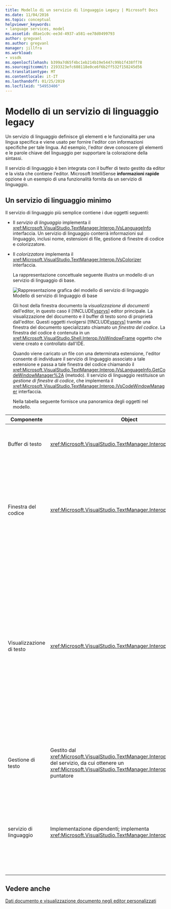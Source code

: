 ```yaml
---
title: Modello di un servizio di linguaggio Legacy | Microsoft Docs
ms.date: 11/04/2016
ms.topic: conceptual
helpviewer_keywords:
- language services, model
ms.assetid: d8ae1c0c-ee3d-4937-a581-ee78d0499793
author: gregvanl
ms.author: gregvanl
manager: jillfra
ms.workload:
- vssdk
ms.openlocfilehash: b399a7d65f4bc1eb214b19e5447c99b1f438ff78
ms.sourcegitcommit: 2193323efc608118e0ce6f6b2ff532f158245d56
ms.translationtype: MT
ms.contentlocale: it-IT
ms.lasthandoff: 01/25/2019
ms.locfileid: "54953406"
---
```

# <a name="model-of-a-legacy-language-service"></a>Modello di un servizio di linguaggio legacy
Un servizio di linguaggio definisce gli elementi e le funzionalità per una lingua specifica e viene usato per fornire l'editor con informazioni specifiche per tale lingua. Ad esempio, l'editor deve conoscere gli elementi e le parole chiave del linguaggio per supportare la colorazione della sintassi.  
  
 Il servizio di linguaggio è ben integrata con il buffer di testo gestito da editor e la vista che contiene l'editor. Microsoft IntelliSense **informazioni rapide** opzione è un esempio di una funzionalità fornita da un servizio di linguaggio.  
  
## <a name="a-minimal-language-service"></a>Un servizio di linguaggio minimo  
 Il servizio di linguaggio più semplice contiene i due oggetti seguenti:  
  
- Il *servizio di linguaggio* implementa il <xref:Microsoft.VisualStudio.TextManager.Interop.IVsLanguageInfo> interfaccia. Un servizio di linguaggio conterrà informazioni sul linguaggio, inclusi nome, estensioni di file, gestione di finestre di codice e colorizzatore.  
  
- Il *colorizzatore* implementa il <xref:Microsoft.VisualStudio.TextManager.Interop.IVsColorizer> interfaccia.  
  
  La rappresentazione concettuale seguente illustra un modello di un servizio di linguaggio di base.  
  
  ![Rappresentazione grafica del modello di servizio di linguaggio](../../extensibility/media/vslanguageservicemodel.gif "vsLanguageServiceModel")  
  Modello di servizio di linguaggio di base  
  
  Gli host della finestra documento la *visualizzazione di documenti* dell'editor, in questo caso il [!INCLUDE[vsprvs](../../code-quality/includes/vsprvs_md.md)] editor principale. La visualizzazione del documento e il buffer di testo sono di proprietà dall'editor. Questi oggetti rivolgersi [!INCLUDE[vsprvs](../../code-quality/includes/vsprvs_md.md)] tramite una finestra del documento specializzato chiamato un *finestra del codice*. La finestra del codice è contenuta in un <xref:Microsoft.VisualStudio.Shell.Interop.IVsWindowFrame> oggetto che viene creato e controllato dall'IDE.  
  
  Quando viene caricato un file con una determinata estensione, l'editor consente di individuare il servizio di linguaggio associato a tale estensione e passa a tale finestra del codice chiamando il <xref:Microsoft.VisualStudio.TextManager.Interop.IVsLanguageInfo.GetCodeWindowManager%2A> (metodo). Il servizio di linguaggio restituisce un *gestione di finestre di codice*, che implementa il <xref:Microsoft.VisualStudio.TextManager.Interop.IVsCodeWindowManager> interfaccia.  
  
  Nella tabella seguente fornisce una panoramica degli oggetti nel modello.  
  
| Componente | Object | Funzione |
|------------------| - | - |
| Buffer di testo | <xref:Microsoft.VisualStudio.TextManager.Interop.VsTextBuffer> | Un flusso di testo Unicode di lettura/scrittura. È possibile che il testo da utilizzare altre codifiche. |
| Finestra del codice | <xref:Microsoft.VisualStudio.TextManager.Interop.VsCodeWindow> | Una finestra del documento che contiene uno o più visualizzazioni di testo. Quando si [!INCLUDE[vsprvs](../../code-quality/includes/vsprvs_md.md)] è in modalità interfaccia a documenti multipli (MDI), la finestra del codice è un figlio MDI. |
| Visualizzazione di testo | <xref:Microsoft.VisualStudio.TextManager.Interop.VsTextView> | Una finestra che consente all'utente di esplorare e visualizzare il testo usando la tastiera e mouse. Una visualizzazione di testo viene visualizzato dall'utente come editor. È possibile usare le visualizzazioni di testo nelle finestre dell'editor comune, la finestra di Output e finestra controllo immediato. Inoltre, è possibile configurare uno o più visualizzazioni di testo all'interno di una finestra del codice. |
| Gestione di testo | Gestito dal <xref:Microsoft.VisualStudio.TextManager.Interop.SVsTextManager> del servizio, da cui ottenere un <xref:Microsoft.VisualStudio.TextManager.Interop.IVsTextManager> puntatore | Un componente che gestisce informazioni comuni condivise da tutti i componenti descritti in precedenza. |
| servizio di linguaggio | Implementazione dipendenti; implementa <xref:Microsoft.VisualStudio.TextManager.Interop.IVsLanguageInfo> | Un oggetto che fornisce l'editor con informazioni specifiche del linguaggio, ad esempio l'evidenziazione della sintassi, completamento delle istruzioni e corrispondenza delle parentesi graffe. |
  
## <a name="see-also"></a>Vedere anche  
 [Dati documento e visualizzazione documento negli editor personalizzati](../../extensibility/document-data-and-document-view-in-custom-editors.md)
